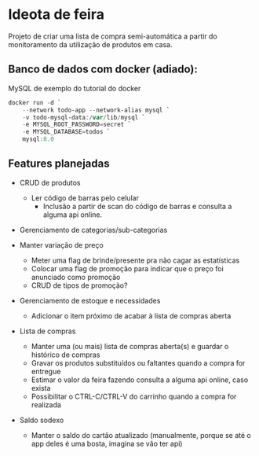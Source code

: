 # Ideota de feira

Projeto de criar uma lista de compra semi-automática a partir do monitoramento da utilização de produtos em casa.

## Banco de dados com docker (adiado):
MySQL de exemplo do tutorial do docker
```powershell
docker run -d `
    --network todo-app --network-alias mysql `
    -v todo-mysql-data:/var/lib/mysql `
    -e MYSQL_ROOT_PASSWORD=secret `
    -e MYSQL_DATABASE=todos `
    mysql:8.0
```

## Features planejadas

* CRUD de produtos
    * Ler código de barras pelo celular
        * Inclusão a partir de scan do código de barras e consulta a alguma api online.

* Gerenciamento de categorias/sub-categorias

* Manter variação de preço
    * Meter uma flag de brinde/presente pra não cagar as estatísticas
    * Colocar uma flag de promoção para indicar que o preço foi anunciado como promoção
    * CRUD de tipos de promoção?

* Gerenciamento de estoque e necessidades
    * Adicionar o item próximo de acabar à lista de compras aberta

* Lista de compras
    * Manter uma (ou mais) lista de compras aberta(s) e guardar o histórico de compras
    * Gravar os produtos substituídos ou faltantes quando a compra for entregue
    * Estimar o valor da feira fazendo consulta a alguma api online, caso exista
    * Possibilitar o CTRL-C/CTRL-V do carrinho quando a compra for realizada

* Saldo sodexo
    * Manter o saldo do cartão atualizado (manualmente, porque se até o app deles é uma bosta, imagina se vão ter api)